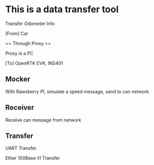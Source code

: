 # This is a data transfer tool

Transfer Odometer Info

[From] Car

== Through Proxy ==

Proxy is a PC

[To] OpenRTK EVK, INS401

## Mocker
With Rawsberry PI, simulate a speed message, send to can network

## Receiver
Receive can message from network

## Transfer
UART Transfer

Ether 100Base-t1 Transfer
